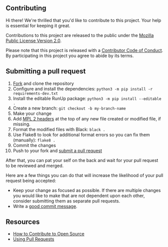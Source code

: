 <!-- This Source Code Form is subject to the terms of the Mozilla Public
   - License, v. 2.0. If a copy of the MPL was not distributed with this
   - file, You can obtain one at https://mozilla.org/MPL/2.0/. -->

## Contributing

[fork]: https://github.com/kennylajara/RunUp/fork  
[pr]: https://github.com/kennylajara/RunUp/compare  
[code-of-conduct]: CODE_OF_CONDUCT.md
[mpl-headers]: https://www.mozilla.org/en-US/MPL/headers/

Hi there! We're thrilled that you'd like to contribute to this project. Your help is essential for keeping it great.

Contributions to this project are released to the public under the [Mozilla Public License Version 2.0](https://runup.readthedocs.io/en/latest/license/).

Please note that this project is released with a [Contributor Code of Conduct][code-of-conduct]. By participating in this project you agree to abide by its terms.

## Submitting a pull request

1. [Fork][fork] and clone the repository
1. Configure and install the dependencies: `python3 -m pip install -r requirements-dev.txt`
1. Install the editable RunUp package: `python3 -m pip install --editable .` 
1. Create a new branch: `git checkout -b my-branch-name`
1. Make your change
1. Add [MPL 2 headers][mpl-headers] at the top of any new file created or modified file, if missing.
1. Format the modified files with Black: `black .`
1. Use Flake8 to look for additional format errors so you can fix them (manually): `flake8 .`
1. Commit the changes
1. Push to your fork and [submit a pull request][pr]

After that, you can pat your self on the back and wait for your pull request to be reviewed and merged.

Here are a few things you can do that will increase the likelihood of your pull request being accepted:
- Keep your change as focused as possible. If there are multiple changes you would like to make that are not dependent upon each other, consider submitting them as separate pull requests.
- Write a [good commit message](http://tbaggery.com/2008/04/19/a-note-about-git-commit-messages.html).

## Resources

- [How to Contribute to Open Source](https://opensource.guide/how-to-contribute/)
- [Using Pull Requests](https://help.github.com/articles/about-pull-requests/)
